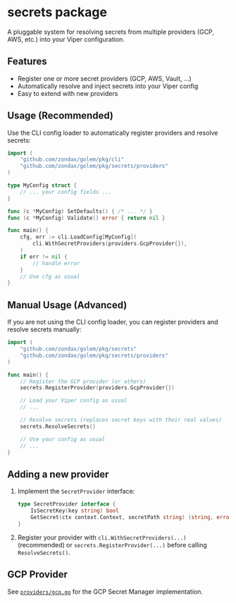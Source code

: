 # secrets package

A pluggable system for resolving secrets from multiple providers (GCP, AWS, etc.) into your Viper configuration.

## Features
- Register one or more secret providers (GCP, AWS, Vault, ...)
- Automatically resolve and inject secrets into your Viper config
- Easy to extend with new providers

## Usage (Recommended)

Use the CLI config loader to automatically register providers and resolve secrets:

```go
import (
    "github.com/zondax/golem/pkg/cli"
    "github.com/zondax/golem/pkg/secrets/providers"
)

type MyConfig struct {
    // ... your config fields ...
}

func (c *MyConfig) SetDefaults() { /* ... */ }
func (c *MyConfig) Validate() error { return nil }

func main() {
    cfg, err := cli.LoadConfig[MyConfig](
        cli.WithSecretProviders(providers.GcpProvider{}),
    )
    if err != nil {
        // handle error
    }
    // Use cfg as usual
}
```

## Manual Usage (Advanced)

If you are not using the CLI config loader, you can register providers and resolve secrets manually:

```go
import (
    "github.com/zondax/golem/pkg/secrets"
    "github.com/zondax/golem/pkg/secrets/providers"
)

func main() {
    // Register the GCP provider (or others)
    secrets.RegisterProvider(providers.GcpProvider{})

    // Load your Viper config as usual
    // ...

    // Resolve secrets (replaces secret keys with their real values)
    secrets.ResolveSecrets()

    // Use your config as usual
    // ...
}
```

## Adding a new provider

1. Implement the `SecretProvider` interface:
   ```go
   type SecretProvider interface {
       IsSecretKey(key string) bool
       GetSecret(ctx context.Context, secretPath string) (string, error)
   }
   ```
2. Register your provider with `cli.WithSecretProviders(...)` (recommended) or `secrets.RegisterProvider(...)` before calling `ResolveSecrets()`.

## GCP Provider
See [`providers/gcp.go`](./providers/gcp.go) for the GCP Secret Manager implementation.
